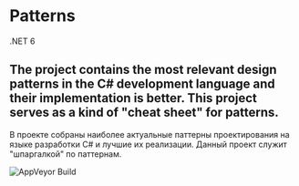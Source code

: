 # Patterns
.NET 6

The project contains the most relevant design patterns in the C# development language and their implementation is better. This project serves as a kind of "cheat sheet" for patterns.
-----------------------------------
В проекте собраны наиболее актуальные паттерны проектирования на языке разработки C# и лучшие их реализации. Данный проект служит "шпаргалкой" по паттернам.

![AppVeyor Build](https://img.shields.io/appveyor/build/adichev17/Patterns)

